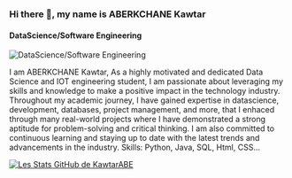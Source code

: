 ### Hi there 👋, my name is ABERKCHANE Kawtar
#### DataScience/Software Engineering
![DataScience/Software Engineering](https://media.licdn.com/dms/image/C4E16AQGJaVbNTctvlA/profile-displaybackgroundimage-shrink_350_1400/0/1657044468310?e=1705536000&v=beta&t=UzKAfuL7uUveQmEH8k9CwRevg3-4lZjSk3ttMxaJu1g)


I am ABERKCHANE Kawtar, As a highly motivated and dedicated Data Science and IOT engineering student, I am passionate about leveraging my skills and knowledge to make a positive impact in the technology industry. Throughout my academic journey, I have gained expertise in datascience, development, databases, project management, and more, that I enhaced through many real-world projects where I have demonstrated a strong aptitude for problem-solving and critical thinking. I am also committed to continuous learning and staying up to date with the latest trends and advancements in the industry.
Skills: Python, Java, SQL, Html, CSS...

[![Les Stats GitHub de KawtarABE](https://github-readme-stats.vercel.app/api?username=KawtarABE)](https://github.com/anuraghazra/github-readme-stats)










